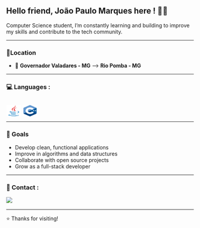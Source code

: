 ## Hello friend, João Paulo Marques here ! 👨‍💻

Computer Science student, I’m constantly learning and building to improve my skills and contribute to the tech community.

---

### 📍Location

- 🌆 **Governador Valadares - MG** --> **Rio Pomba - MG** 

---

### 💻 Languages :

<div style="display: inline_block"><br>
  <img align="center" alt="JP-Java" height="30" width="40" src="https://raw.githubusercontent.com/devicons/devicon/master/icons/java/java-original.svg">
  <img align="center" alt="JP-Cpp" height="30" width="40" src="https://raw.githubusercontent.com/devicons/devicon/master/icons/cplusplus/cplusplus-original.svg">
</div>

---

### 🚀 Goals

- Develop clean, functional applications
- Improve in algorithms and data structures
- Collaborate with open source projects
- Grow as a full-stack developer

---

### 📲 Contact :

<div>
  <a href="https://instagram.com/joaopxulo" target="_blank"><img src="https://img.shields.io/badge/-Instagram-%23E4405F?style=for-the-badge&logo=instagram&logoColor=white"></a>
</div>

---

⭐️ Thanks for visiting!
